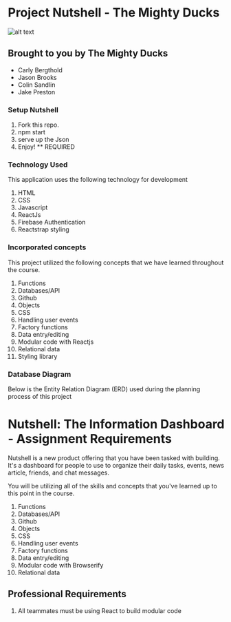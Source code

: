 # Project Nutshell - The Mighty Ducks

![alt text](Desktop/Nutshell-01.svg)


## Brought to you by The Mighty Ducks
- Carly Bergthold
- Jason Brooks
- Colin Sandlin
- Jake Preston

### Setup Nutshell
1. Fork this repo.
2. npm start
3. serve up the Json
4. Enjoy! ** REQUIRED

### Technology Used

This application uses the following technology for development

1. HTML
2. CSS
3. Javascript
4. ReactJs
5. Firebase Authentication
6. Reactstrap styling

### Incorporated concepts

This project utilized the following concepts that we have learned throughout the course.

1. Functions
2. Databases/API
3. Github
4. Objects
5. CSS
6. Handling user events
7. Factory functions
8. Data entry/editing
9. Modular code with Reactjs
10. Relational data
11. Styling library


### Database Diagram

Below is the Entity Relation Diagram (ERD) used during the planning process of this project


# Nutshell: The Information Dashboard - Assignment Requirements

Nutshell is a new product offering that you have been tasked with building. It's a dashboard for people to use to organize their daily tasks, events, news article, friends, and chat messages.

You will be utilizing all of the skills and concepts that you've learned up to this point in the course.

1. Functions
1. Databases/API
1. Github
1. Objects
1. CSS
1. Handling user events
1. Factory functions
1. Data entry/editing
1. Modular code with Browserify
1. Relational data


## Professional Requirements

1. All teammates must be using React to build modular code

